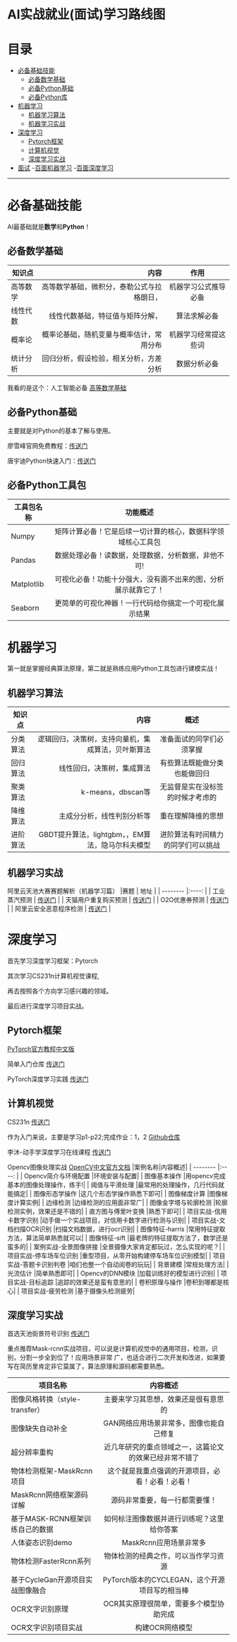 # AI实战就业(面试)学习路线图

# 目录  
- [必备基础技能](#必备基础技能)
  - [必备数学基础](#必备数学基础)
  - [必备Python基础](#必备Python基础)
  - [必备Python库](#必备Python库) 
- [机器学习](#机器学习)
  - [机器学习算法](#机器学习算法)
  - [机器学习实战](#机器学习实战)
- [深度学习](#深度学习)
  - [Pytorch框架](#Pytorch框架)
  - [计算机视觉](#计算机视觉)
  - [深度学习实战](#深度学习实战)
- [面试](#面试)
  -[百面机器学习](#百面机器学习)
  -[百面深度学习](#百面深度学习)


-----------------------------------------------------------------------------------------------------------------------------------------

# 必备基础技能

AI最基础就是**数学**和**Python**！

## 必备数学基础

|知识点   |  内容  |  作用  |
| --------   | -----:  | :----:  |
| 高等数学        | 高等数学基础，微积分，泰勒公式与拉格朗日， |  机器学习公式推导必备|
| 线性代数        |线性代数基础，特征值与矩阵分解，| 算法求解必备|
| 概率论          |概率论基础，随机变量与概率估计，常用分布|  机器学习经常提这些词|
| 统计分析         |回归分析，假设检验，相关分析，方差分析|  数据分析必备  |

我看的是这个：人工智能必备 [高等数学基础](https://www.bilibili.com/video/BV15r4y1g7Hr?p=1&vd_source=22b71c8b40d1d534bfd17d06da64209d)

## 必备Python基础

主要就是对Python的基本了解与使用。

廖雪峰官网免费教程：[传送门](https://www.liaoxuefeng.com/wiki/1016959663602400)

唐宇迪Python快速入门：[传送门](https://www.bilibili.com/video/av22404277?from=search&seid=12821472533341778879)

## 必备Python工具包

|工具包名称|功能概述|
| --------   | :----:  |
| Numpy       |矩阵计算必备！它是后续一切计算的核心，数据科学领域核心工具包| 
| Pandas       |数据处理必备！读数据，处理数据，分析数据，非他不可!|
| Matplotlib    |可视化必备！功能十分强大，没有画不出来的图，分析展示就靠它了！| 
| Seaborn      |更简单的可视化神器！一行代码给你搞定一个可视化展示结果| 

# 机器学习

第一就是掌握经典算法原理，第二就是熟练应用Python工具包进行建模实战！

## 机器学习算法

|知识点   |  内容  |  概述  |
| --------   | -----:  | :----:  |
| 分类算法        | 逻辑回归，决策树，支持向量机，集成算法，贝叶斯算法|  准备面试的同学们必须掌握|
| 回归算法        |线性回归，决策树，集成算法| 有些算法既能做分类也能做回归|
| 聚类算法     |k-means，dbscan等| 无监督是实在没标签的时候才考虑的|
| 降维算法         |主成分分析，线性判别分析等|  重在理解降维的思想  |
| 进阶算法         |GBDT提升算法，lightgbm，，EM算法，隐马尔科夫模型| 进阶算法有时间精力的同学们可以挑战|

## 机器学习实战

阿里云天池大赛赛题解析（机器学习篇）
|赛题   |  地址  |
| --------   |:----:  |
| 工业蒸汽预测     | [传送门](https://tianchi.aliyun.com/competition/entrance/231693/introduction) |
| 天猫用户重复购买预测     | [传送门]( https://tianchi.aliyun.com/competition/entrance/231576/introduction) |
| O2O优惠券预测     | [传送门](https://tianchi.aliyun.com/competition/entrance/231593/information) |
| 阿里云安全恶意程序检测     | [传送门](https://tianchi.aliyun.com/competition/entrance/231694/introduction) |

# 深度学习

首先学习深度学习框架：Pytorch

其次学习CS231n计算机视觉课程, 

再去按照各个方向学习感兴趣的领域。

最后进行深度学习项目实战。

## Pytorch框架

[PyTorch官方教程中文版](https://pytorch123.com/)

简单入门仓库 [传送门](https://github.com/yunjey/pytorch-tutorial)

PyTorch深度学习实践 [传送门](https://www.bilibili.com/video/BV1Y7411d7Ys?from=search&seid=1631997590037031874&spm_id_from=333.337.0.0)

## 计算机视觉

CS231n [传送门](https://www.bilibili.com/video/BV1nJ411z7fe?from=search&seid=7594775480695125527&spm_id_from=333.337.0.0)

作为入门来说，主要是学习p1-p22;完成作业：1，2 [Github仓库](https://github.com/rishabh-16/cs231n-2019-assignments)

李沐-动手学深度学习在线课程 [传送门](https://courses.d2l.ai/zh-v2/)


Opencv图像处理实战 [OpenCV中文官方文档](http://woshicver.com/)
|案例名称|内容概述|
| --------   |:----:  |
| Opencv简介与环境配置      |环境安装与配置| 
| 图像基本操作      |用opencv完成基本的图像处理操作，练手!|
| 阈值与平滑处理    |最常用的处理操作，几行代码就能搞定| 
| 图像形态学操作    |这几个形态学操作熟悉下即可| 
| 图像梯度计算  |图像梯度计算实例| 
| 边缘检测       |边缘检测的应用面非常广|
| 图像金字塔与轮廓检测 |轮廓检测实例，效果还是不错的| 
| 直方图与傅里叶变换    |熟悉下即可|
| 项目实战-信用卡数字识别   |动手做一个实战项目，对信用卡数字进行检测与识别| 
| 项目实战-文档扫描OCR识别  |扫描文档数据，进行ocr识别| 
| 图像特征-harris   |常用特征提取方法，算法简单熟悉就可以|
| 图像特征-sift   |最老牌的特征提取方法了，数学还是蛮多的| 
| 案例实战-全景图像拼接   |全景摄像大家肯定都玩过，怎么实现的呢？|
| 项目实战-停车场车位识别     |重型项目，从零开始构建停车场车位识别模型| 
| 项目实战-答题卡识别判卷     |咱们也整一个自动阅卷的玩玩|
| 背景建模  |常规处理方法| 
| 光流估计    |简单熟悉即可| 
| Opencv的DNN模块  |加载训练好的模型进行识别| 
| 项目实战-目标追踪       |追踪的效果还是蛮有意思的|
| 卷积原理与操作 |卷积到哪都是核心| 
| 项目实战-疲劳检测 |基于摄像头检测疲劳|


## 深度学习实战

首选天池街景符号识别 [传送门](https://tianchi.aliyun.com/competition/entrance/531795/introduction?spm=5176.12281973.1005.23.3dd52448NfUWzv)

重点推荐Mask-rcnn实战项目，可以说是计算机视觉中的通用项目，检测，识别，分割一步全到位了！应用场景非常
广，也适合进行二次开发和改进，如果要写在简历里肯定非它莫属了，算法原理和源码都需要熟悉。

|项目名称|内容概述|
| --------   |:----:  |
| 图像风格转换（style-transfer）      |主要来学习其思想，效果还是很有意思的| 
| 图像缺失自动补全      |GAN网络应用场景非常多，图像也能自己修复|
| 超分辨率重构    |近几年研究的重点领域之一，这篇论文的效果已经非常不错了| 
| 物体检测框架-MaskRcnn项目    |这个就是我重点强调的开源项目，必看！必看！必看！| 
| MaskRcnn网络框架源码详解  |源码非常重要，每一行都需要懂！| 
| 基于MASK-RCNN框架训练自己的数据       |如何标注图像数据并进行训练呢？这里给你答案|
| 人体姿态识别demo |MaskRcnn应用场景非常多| 
| 物体检测FasterRcnn系列    |物体检测的经典之作，可以当作学习资源|
| 基于CycleGan开源项目实战图像融合   |PyTorch版本的CYCLEGAN，这个开源项目写的相当棒| 
| OCR文字识别原理  |OCR其实原理很简单，需要多个模型协助完成| 
| OCR文字识别项目实战    |构建OCR网络模型|
